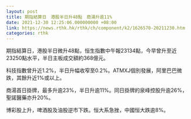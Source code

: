 ```yaml
---
layout: post
title: 期指結算日　港股半日升48點　商湯升逾11%
date: 2021-12-30 12:25:06.000000000 +08:00
link: https://news.rthk.hk/rthk/ch/component/k2/1626570-20211230.htm
categories: rthk
---
```


期指結算日，港股半日微升48點，恒生指數中午報23134點，今早曾升至近23250點水平，半日主板成交額約368億元。

科技指數曾升近1.2%，半日升幅收窄至0.2%。ATMXJ個別發展，阿里巴巴微跌，其餘升近1%或以上。

商湯首日掛牌，最多升逾23%，半日升逾11%。同日掛牌的泉峰控股升逾26%，聖諾醫藥亦升20%。

博彩股上升，啤酒股及油股逆市下跌。恒大系急挫，中國恒大跌逾8%。
